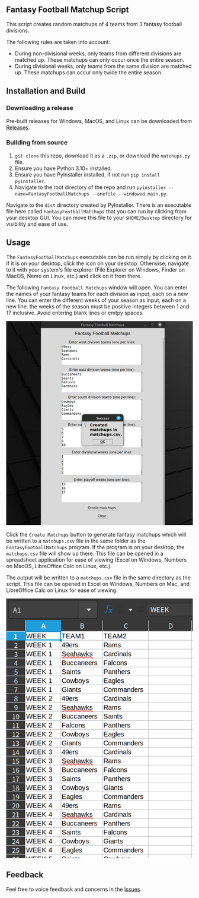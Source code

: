 ## Fantasy Football Matchup Script
This script creates random matchups of 4 teams from 3 fantasy football divisions.

The following rules are taken into account:
- During non-divisional weeks, only teams from different divisions are matched up. These matchups can only occur once the entire season.
- During divisional weeks, only teams from the same division are matched up. These matchups can occur only twice the entire season.

## Installation and Build
### Downloading a release
Pre-built releases for Windows, MacOS, and Linux can be downloaded from [Releases](https://github.com/sabiq-khan/fantasy-football-matchups/releases).

### Building from source
1) `git clone` this repo, download it as a `.zip`, or download the `matchups.py` file.
2) Ensure you have Python 3.10+ installed.
3) Ensure you have PyInstaller installed, if not run `pip install pyinstaller`.
4) Navigate to the root directory of the repo and run `pyinstaller --name=FantasyFootballMatchups --onefile --windowed main.py`.

Navigate to the `dist` directory created by PyInstaller. There is an executable file here called `FantasyFootballMatchups` that you can run by clicking from your desktop GUI. You can move this file to your `$HOME/Desktop` directory for visibility and ease of use.

## Usage
The `FantasyFootballMatchups` executable can be run simply by clicking on it. If it is on your desktop, click the icon on your desktop. Otherwise, navigate to it with your system's file explorer (File Explorer on Windows, Finder on MacOS, Nemo on Linux, etc.) and click on it from there.

The following `Fantasy Football Matchups` window will open. You can enter the names of your fantasy teams for each division as input, each on a new line. You can enter the different weeks of your season as input, each on a new line. the weeks of the season must be positive integers between 1 and 17 inclusive. Avoid entering blank lines or emtpy spaces.


![UI](images/image.png)

Click the `Create Matchups` button to generate fantasy matchups which will be written to a `matchups.csv` file in the same folder as the `FantasyFootballMatchups` program. If the program is on your desktop, the `matchups.csv` file will show up there. This file can be opened in a spreadsheet application for ease of viewing (Excel on Windows, Numbers on MacOS, LibreOffice Calc on Linux, etc.).

The output will be written to a `matchups.csv` file in the same directory as the script. This file can be opened in Excel on Windows, Numbers on Mac, and LibreOffice Calc on Linux for ease of viewing.

![CSV](images/image1.png)

## Feedback
Feel free to voice feedback and concerns in the [Issues](https://github.com/sabiq-khan/fantasy-football-matchups/issues).
